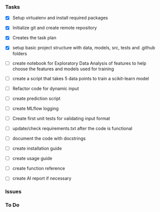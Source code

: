 ### Tasks
- [X] Setup virtualenv and install required packages
- [X] Initialize git and create remote repository
- [X] Creates the task plan
- [X] setup basic project structure with data, models, src, tests and .github
folders
- [ ] create notebook for Exploratory Data Analysis of features to help choose
the features and models used for training
- [ ] create a script that takes 5 data points to train a scikit-learn model
- [ ] Refactor code for dynamic input
- [ ] create prediction script
- [ ] create MLflow logging
- [ ] Create first unit tests for validating input format
- [ ] update/check requirements.txt after the code is functional
- [ ] document the code with docstrings
- [ ] create installation guide
- [ ] create usage guide
- [ ] create function reference
- [ ] create AI report if necessary


### Issues


### To Do
